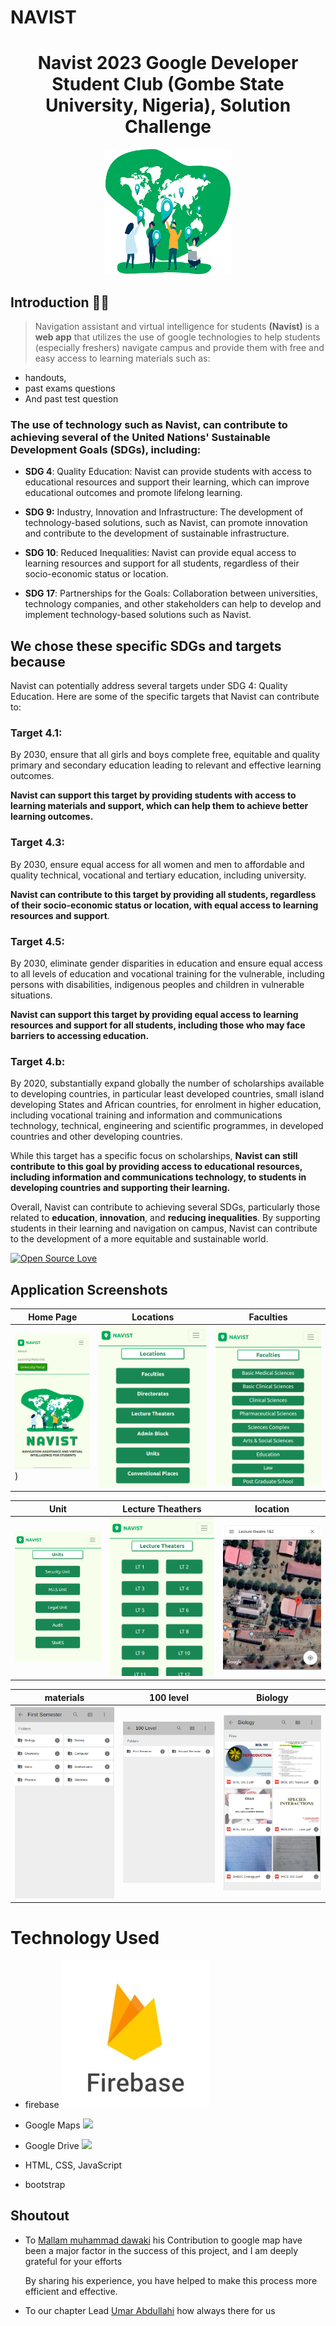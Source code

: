 # NAVIST
<h1 align="center"> Navist 2023 Google Developer Student Club (Gombe State University, Nigeria), Solution Challenge</h1>
<p align="center">
  <img src="./public/assets/img/logo.svg" width="200" height="200" />

## Introduction 🙋‍♂️
> Navigation assistant and virtual intelligence for students **(Navist)** is a **web app** that utilizes the use of google technologies to help students (especially freshers) navigate campus and provide them with free and easy access to learning materials such as: 
- handouts, 
- past exams questions 
- And past test question

### The use of technology such as Navist, can contribute to achieving several of the United Nations' Sustainable Development Goals (SDGs), including:

- **SDG 4**: Quality Education: Navist can provide students with access to educational resources and support their learning, which can improve educational outcomes and promote lifelong learning.

- **SDG 9:** Industry, Innovation and Infrastructure: The development of technology-based solutions, such as Navist, can promote innovation and contribute to the development of sustainable infrastructure.

- **SDG 10**: Reduced Inequalities: Navist can provide equal access to learning resources and support for all students, regardless of their socio-economic status or location.

- **SDG 17**: Partnerships for the Goals: Collaboration between universities, technology companies, and other stakeholders can help to develop and implement technology-based solutions such as Navist.

## We chose these specific SDGs and targets because 
Navist can potentially address several targets under SDG 4: Quality Education. Here are some of the specific targets that Navist can contribute to:

### Target 4.1: 
By 2030, ensure that all girls and boys complete free, equitable and quality primary and secondary education leading to relevant and effective learning outcomes.

**Navist can support this target by providing students with access to learning materials and support, which can help them to achieve better learning outcomes.**

### Target 4.3: 
By 2030, ensure equal access for all women and men to affordable and quality technical, vocational and tertiary education, including university.

**Navist can contribute to this target by providing all students, regardless of their socio-economic status or location, with equal access to learning resources and support**.

### Target 4.5: 
By 2030, eliminate gender disparities in education and ensure equal access to all levels of education and vocational training for the vulnerable, including persons with disabilities, indigenous peoples and children in vulnerable situations.

**Navist can support this target by providing equal access to learning resources and support for all students, including those who may face barriers to accessing education.**

### Target 4.b: 
By 2020, substantially expand globally the number of scholarships available to developing countries, in particular least developed countries, small island developing States and African countries, for enrolment in higher education, including vocational training and information and communications technology, technical, engineering and scientific programmes, in developed countries and other developing countries.

While this target has a specific focus on scholarships, **Navist can still contribute to this goal by providing access to educational resources, including information and communications technology, to students in developing countries and supporting their learning.**

Overall, Navist can contribute to achieving several SDGs, particularly those related to **education**, **innovation**, and **reducing inequalities**. By supporting students in their learning and navigation on campus, Navist can contribute to the development of a more equitable and sustainable world.

[![Open Source Love](https://badges.frapsoft.com/os/v1/open-source.svg?v=102)](https://opensource.org/licenses/Apache-2.0)
## Application Screenshots

|  Home Page | Locations | Faculties  |
| ------------- | ------------- | ------------- |
| ![home page](screen/ho2.png))   |  ![Location](/screen/location.png) |  ![Faculties](screen/facultty.png)  |

| Unit | Lecture Theathers  | location |
| ------------- | ------------- | ------------- |
|  ![Unit](screen/unit.png) | ![Theathers](screen/lecturetheater.png) | ![](screen/postion.png)  |

| materials  | 100 level | Biology |
| ------------- | ------------- | ------------- |
| ![materials](screen/materials.png)  | ![level](screen/levels.png)  | ![Biology](screen/bio.png)  |


# Technology Used
- firebase
  ![](public/assets/img/firebase%20logo.jpg)

- Google Maps
  ![](public/assets/img/google%20maps%20logo.png)

- Google Drive
  ![](public/assets/img/google%20drive%20logo.png)
  
- HTML, CSS, JavaScript
- bootstrap

## Shoutout
- To [Mallam muhammad dawaki](https://www.google.com/maps/contrib/114799831498403795750/reviews/@9.0937473,9.7493247,7z/data=!3m1!4b1!4m3!8m2!3m1!1e1?hl=en-US)  his Contribution to google map have been a major factor in the success of this project, and I am deeply grateful for your efforts

   By sharing his experience, you have helped to make this process more efficient and effective.

- To our chapter Lead [Umar Abdullahi](https://github.com/umarbrowser) how always there for us 